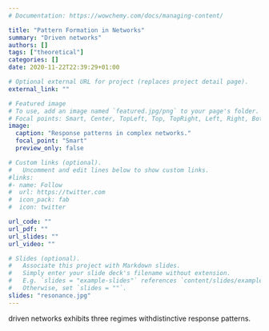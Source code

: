 ```yaml
---
# Documentation: https://wowchemy.com/docs/managing-content/

title: "Pattern Formation in Networks"
summary: "Driven networks"
authors: []
tags: ["theoretical"]
categories: []
date: 2020-11-22T22:39:29+01:00

# Optional external URL for project (replaces project detail page).
external_link: ""

# Featured image
# To use, add an image named `featured.jpg/png` to your page's folder.
# Focal points: Smart, Center, TopLeft, Top, TopRight, Left, Right, BottomLeft, Bottom, BottomRight.
image:
  caption: "Response patterns in complex networks."
  focal_point: "Smart"
  preview_only: false

# Custom links (optional).
#   Uncomment and edit lines below to show custom links.
#links:
#- name: Follow
#  url: https://twitter.com
#  icon_pack: fab
#  icon: twitter

url_code: ""
url_pdf: ""
url_slides: ""
url_video: ""

# Slides (optional).
#   Associate this project with Markdown slides.
#   Simply enter your slide deck's filename without extension.
#   E.g. `slides = "example-slides"` references `content/slides/example-slides.md`.
#   Otherwise, set `slides = ""`.
slides: "resonance.jpg"
---
```


driven networks exhibits three regimes withdistinctive response patterns.